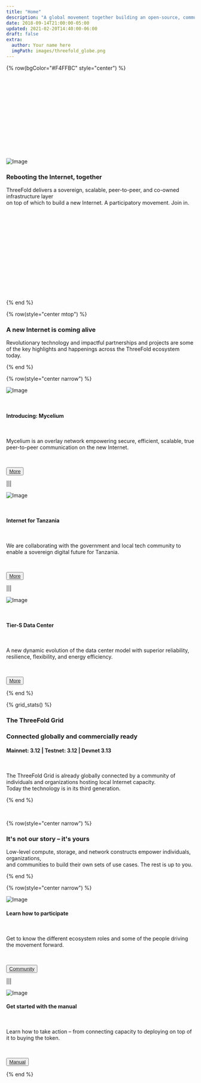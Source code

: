 ```yaml
---
title: "Home"
description: "A global movement together building an open-source, community-driven, decentralized Internet – from the ground up." # quotation marks to allow colons where used
date: 2018-09-14T21:00:00-05:00
updated: 2021-02-20T14:40:00-06:00
draft: false
extra:
  author: Your name here
  imgPath: images/threefold_globe.png
---
```


<!-- section 1 (header) -->

{% row(bgColor="#F4FFBC" style="center") %}

<br>
<br>
<br>
<br>
<br>
<br>
<br>
<br>
<br>
<br>
<br>
<br>

![Image](black_threefold_horizontal.png#medium)

### **Rebooting the Internet, together**

ThreeFold delivers a sovereign, scalable, peer-to-peer, and co-owned infrastructure layer<br>on top of which to build a new Internet.
A participatory movement. Join in.

<br>
<br>
<br>
<br>
<br>
<br>
<br>
<br>
<br>
<br>
<br>
<br>
<br>

{% end %}

{% row(style="center mtop") %}

### **A new Internet is coming alive**

Revolutionary technology and impactful partnerships and projects are some of the key highlights and happenings across the ThreeFold ecosystem today.

{% end %}

{% row(style="center narrow") %}

![Image](mycelium.png#medium)

<br>

#### Introducing: Mycelium

<br>

Mycelium is an overlay network empowering secure, efficient, scalable, true peer-to-peer communication on the new Internet.

<br>

<button>[More](https://www.mycelium.threefold.io/)</button>

|||

![Image](icttanzania.png#medium)

<br>

#### Internet for Tanzania

<br>

We are collaborating with the government and local tech community to enable a sovereign digital future for Tanzania.

<br>

<button>[More](/blog/dunia-yetu)</button>

|||

![Image](tiers.png#medium)

<br>

#### Tier-S Data Center

<br>

A new dynamic evolution of the data center model with superior reliability, resilience, flexibility, and energy efficiency.

<br>

<button>[More](/blog/tier-s-data-center)</button>

{% end %}

{% grid_stats() %}

### The ThreeFold Grid

### **Connected globally and commercially ready**

#### **Mainnet: 3.12** | Testnet: 3.12 | Devnet 3.13

<br>

The ThreeFold Grid is already globally connected by a community of individuals and organizations hosting local Internet capacity.<br>Today the technology is in its third generation.

{% end %}

<br>

{% row(style="center narrow") %}

### **It's not our story – it's yours**

Low-level compute, storage, and network constructs empower individuals, organizations,<br>and communities to build their own sets of use cases. The rest is up to you.

{% end %}

{% row(style="center narrow") %}

![Image](community.png#medium)

#### Learn how to participate

<br>

Get to know the different ecosystem roles and some of the people driving the movement forward.

<br>

<button>[Community](/community)</button>

|||

![Image](manual.png#medium)

#### Get started with the manual

<br>

Learn how to take action – from connecting capacity to deploying on top of it to buying the token.

<br>

<button>[Manual](https://manual.grid.tf/)</button>

{% end %}